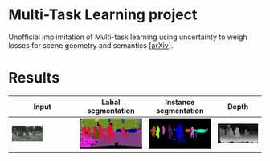 # Multi-Task Learning project
Unofficial implimitation of Multi-task learning using uncertainty to weigh losses for scene geometry and semantics [[arXiv](https://arxiv.org/abs/1705.07115)].

# Results
|Input|Labal segmentation|Instance segmentation|Depth|
|---|---|---|---|
|<img src='inputs/Pedestrian_crossing_0.png' width="50%">|<img src='results/resNet_label_instance_disp/label_Pedestrian_crossing_0.png' width="100%">|<img src='results/resNet_label_instance_disp/instance_Pedestrian_crossing_0.png' width="100%">|<img src='results/resNet_label_instance_disp/disp_Pedestrian_crossing_0.png' width="100%">|

